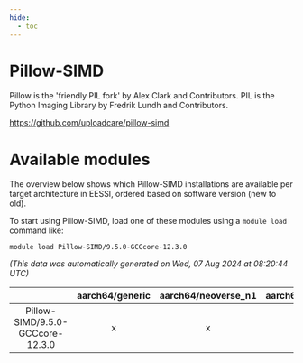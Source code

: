 ```yaml
---
hide:
  - toc
---
```


Pillow-SIMD
===========


Pillow is the 'friendly PIL fork' by Alex Clark and Contributors. PIL is the Python Imaging Library by Fredrik Lundh and Contributors.

https://github.com/uploadcare/pillow-simd
# Available modules


The overview below shows which Pillow-SIMD installations are available per target architecture in EESSI, ordered based on software version (new to old).

To start using Pillow-SIMD, load one of these modules using a `module load` command like:

```shell
module load Pillow-SIMD/9.5.0-GCCcore-12.3.0
```

*(This data was automatically generated on Wed, 07 Aug 2024 at 08:20:44 UTC)*  

| |aarch64/generic|aarch64/neoverse_n1|aarch64/neoverse_v1|x86_64/generic|x86_64/amd/zen2|x86_64/amd/zen3|x86_64/amd/zen4|x86_64/intel/haswell|x86_64/intel/skylake_avx512|
| :---: | :---: | :---: | :---: | :---: | :---: | :---: | :---: | :---: | :---: |
|Pillow-SIMD/9.5.0-GCCcore-12.3.0|x|x|x|x|x|x|x|x|x|
